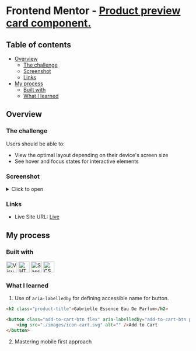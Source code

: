 # Frontend Mentor - [Product preview card component.](https://www.frontendmentor.io/challenges/product-preview-card-component-GO7UmttRfa)

## Table of contents

- [Overview](#overview)
  - [The challenge](#the-challenge)
  - [Screenshot](#screenshot)
  - [Links](#links)
- [My process](#my-process)
  - [Built with](#built-with)
  - [What I learned](#what-i-learned)

## Overview

### The challenge

Users should be able to:

- View the optimal layout depending on their device's screen size
- See hover and focus states for interactive elements

### Screenshot

<details>

<summary>Click to open</summary>

![Desktop](https://i.imgur.com/ZEdaSYi.png)
![Mobile](https://i.imgur.com/qxdI79n.png)

</details>

### Links

- Live Site URL: [Live](https://solracss.github.io/FrontendMentor-product-preview-card/)

## My process

### Built with

<div >
	<img width="30" src="https://user-images.githubusercontent.com/25181517/192108891-d86b6220-e232-423a-bf5f-90903e6887c3.png" alt="Visual Studio Code" title="Visual Studio Code"/>
	<img width="30" src="https://user-images.githubusercontent.com/25181517/192158954-f88b5814-d510-4564-b285-dff7d6400dad.png" alt="HTML" title="HTML"/>
	<img width="30" src="https://user-images.githubusercontent.com/25181517/192158956-48192682-23d5-4bfc-9dfb-6511ade346bc.png" alt="Sass" title="Sass"/>
	<img width="30" src="https://user-images.githubusercontent.com/25181517/183898674-75a4a1b1-f960-4ea9-abcb-637170a00a75.png" alt="CSS" title="CSS"/>
</div>

### What I learned

1. Use of `aria-labelledby` for defining accessible name for button.

```html
<h2 class="product-title">Gabrielle Essence Eau De Parfum</h2>
```

```html
<button class="add-to-cart-btn flex" aria-labelledby="add-to-cart-btn product-title">
	<img src="./images/icon-cart.svg" alt="" />Add to Cart
</button>
```

2. Mastering mobile first approach
